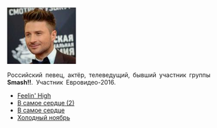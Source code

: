 ![](sergej_lazarev.jpg)

Российский певец, актёр, телеведущий, бывший участник группы **Smash!!**. Участник Евровидео-2016.

* [Feelin' High](Feelin'%20High)
* [В самое сердце (2)](В%20самое%20сердце%20(2))
* [В самое сердце](В%20самое%20сердце)
* [Холодный ноябрь](Холодный%20ноябрь)
